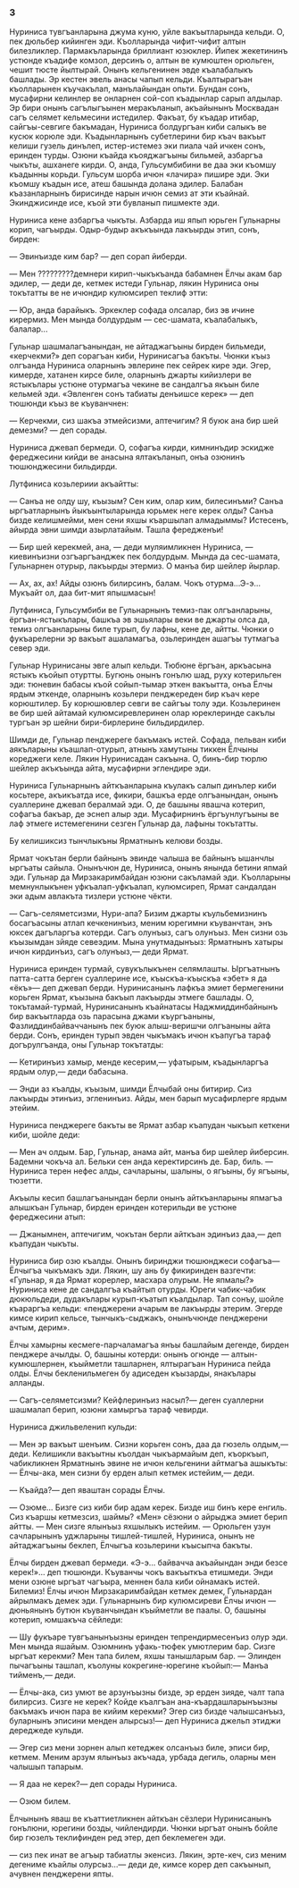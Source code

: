### 3

Нуриниса тувгъанларына джума куню, уйле вакъытларында кельди.
О, пек дюльбер кийинген эди.
Къолларында чифит-чифит алтын билезликлер.
Пармакъларында бриллиант юзюклер.
Йипек жекетининъ устюнде къадифе комзол, дерсинъ о, алтын ве кумюштен орюльген, чешит тюсте йылтырай.
Онынъ кельгенинен эвде къалабалыкъ башлады.
Эр кестен эвель анасы чапып кельди.
Къалтырагъан къолларынен къучакълап, манълайындан опьти.
Бундан сонъ, мусафирни келинлер ве онларнен сой-соп къадынлар сарып алдылар.
Эр бири онынъ сагълыгъынен меракъланып, акъайынынъ Москвадан сагъ селямет кельмесини истедилер.
Факъат, бу къадар итибар, сайгъы-севгиге бакъмадан, Нуриниса болдургъан киби салыкъ ве кусюк корюле эди.
Къадынларнынъ субетлерини бир къач вакъыт келиши гузель динълеп, истер-истемез эки пиала чай ичкен сонъ, еринден турды.
Озюни къайда къояджагъыны бильмей, азбаргъа чыкъты, ашханеге кирди.
О, анда, Гульсумбибини ве даа эки къомшу къадынны корьди.
Гульсум шорба ичюн «лачира» пишире эди.
Эки къомшу къадын исе, атеш башында долана эдилер.
Балабан къазанларнынъ бирисинде нарын ичюн семиз ат эти къайнай.
Экинджисинде исе, къой эти бувланып пишмекте эди.

Нуриниса кене азбаргъа чыкъты.
Азбарда иш япып юрьген Гульнарны корип, чагъырды.
Одыр-будыр акъкъында лакъырды этип, сонъ, бирден:

— Эвинъизде ким бар? — деп сорап йиберди.

— Мен ?????????демнери кирип-чыкъкъанда бабамнен Ёлчы акам бар эдилер, — деди де, кетмек истеди Гульнар, лякин Нуриниса оны токътатты ве не ичюндир кулюмсиреп теклиф этти:

— Юр, анда барайыкъ.
Эркеклер софада олсалар, биз эв ичине кирермиз.
Мен мында болдурдым — сес-шамата, къалабалыкъ, балалар...

Гульнар шашмалагъанындан, не айтаджагъыны бирден бильмеди, «керчекми?» деп сорагъан киби, Нуринисагъа бакъты.
Чюнки къыз олгъанда Нуриниса оларнынъ эвлерине пек сейрек кире эди.
Эгер, кимерде, хатанен кирсе биле, оларнынъ джарты кийизлери ве ястыкълары устюне отурмагъа чекине ве сандалгъа якъын биле кельмей эди.
«Эвленген сонъ табиаты денъишсе керек» — деп тюшюнди къыз ве къуванчнен:

— Керчекми, сиз шакъа этмейсизми, аптечигим?
Я буюк ана бир шей демезми? — деп сорады.

Нуриниса джевап бермеди.
О, софагъа кирди, кимнинъдир эскидже фереджесини кийди ве анасына ялтакъланып, онъа озюнинъ тюшюнджесини бильдирди.

Лутфиниса козьлериии акъайтты:

— Санъа не олду шу, къызым?
Сен ким, олар ким, билесинъми?
Санъа ыргъатларнынъ йыкъынтыларында юрьмек неге керек олды?
Санъа бизде келишмейми, мен сени яхшы къаршылап алмадыммы?
Истесенъ, айырда эвни шимди азырлатайым.
Ташла фередженъи!

— Бир шей керекмей, ана, — деди муляимликнен Нуриниса, — киевинъизни озгъаргъанджек пек болдурдым.
Мында да сес-шамата, Гульнарнен отурыр, лакъырды этермиз.
О манъа бир шейлер йырлар.

— Ах, ах, ах! Айды озюнъ билирсинъ, балам.
Чокъ отурма...Э-э... Мукъайт ол, даа бит-мит япышмасын!

Лутфиниса, Гульсумбиби ве Гульнарнынъ темиз-пак олгъанларыны, ёргъан-ястыкълары, башкъа эв эшьялары веки ве джарты олса да, темиз олгъанларыны биле турып, бу лафны, кене де, айтты.
Чюнки о фукъарелерни эр вакъыт ашаламагъа, озьлеринден ашагъы тутмагъа север эди.

Гульнар Нуринисаны эвге алып кельди.
Тюбюне ёргъан, аркъасына ястыкъ къойып отуртты.
Бугюнь онынъ гонълю шад, руху котерильген эди: тюневин бабасы къой сойып-тымар эткен вакъытта, онъа Ёлчы ярдым эткенде, оларнынъ козьлери пенджереден бир къач кере корюштилер.
Бу корюшювлер севги ве сайгъы толу эди.
Козьлеринен ве бир шей айтамай кулюмсиревлеринен олар юреклеринде сакълы тургъан эр шейни бири-бирлерине бильдирдилер. 

Шимди де, Гульнар пенджереге бакъмакъ истей.
Софада, пельван киби аякъларыны къашлап-отурып, атнынъ хамутыны тиккен Ёлчыны кореджеги келе.
Лякин Нуринисадан сакъына.
О, бинъ-бир тюрлю шейлер акъкъында айта, мусафирни эглендире эди.

Нуриниса Гульнарнынъ айткъанларына къулакъ салып динълер киби косьтере, акъикъатда исе, фикири, башкъа ерде олгъанындан, онынъ суаллерине джевап бералмай эди.
О, де башыны явашча котерип, софагъа бакъар, де эснеп алыр эди.
Мусафирнинъ ёргъунлугъыны ве лаф этмеге истемегенини сезген Гульнар да, лафыны токътатты.

Бу келишиксиз тынчлыкъны Ярматнынъ келюви бозды.

Ярмат чокътан берли байнынъ эвинде чалыша ве байнынъ ышанчлы ыргъаты сайыла.
Онынъчюн де, Нуриниса, онынъ янында бетини япмай эди.
Гульнар да Мирзакаримбайдан юзюни сакъламай эди.
Къолларыны мемнунлыкънен уфкъалап-уфкъалап, кулюмсиреп, Ярмат сандалдан эки адым авлакъта тизлери устюне чёкти.

— Сагъ-селяметсизми, Нури-апа?
Бизим джарты къульбемизнинъ босагъасыны атлап кечкенинъиз, меним юрегимни къуванчтан, энъ юксек дагъларгъа котерди.
Сагъ олунъыз, сагъ олунъыз.
Мен сизни озь къызымдан зйяде севеэдим.
Мына унутмадынъыз: Ярматнынъ хатыры ичюн кирдинъиз, сагъ олунъыз,— деди Ярмат.

Нуриниса еринден турмай, сувукълыкънен селямлашты.
Ыргъатнынъ патта-сатта берген суаллерине исе, къыскъа-къыскъа «эбет» я да «ёкъ»— деп джевап берди.
Нуринисанынъ лафкъа эмиет бермегенини корьген Ярмат, къызына бакъып лакъырды этмеге башлады.
О, токътамай-турмай, Нуринисанынъ къайнатасы Наджмиддинбайнынъ бир вакъытларда озь парасына джами къургъаныны, Фазлиддинбайваччанынъ пек буюк алыш-веришчи олгъаныны айта берди.
Сонъ, еринден турып эвден чыкъмакъ ичюн къапугъа тараф догърулгъанда, оны Гульнар токътатды:

— Кетиринъиз хамыр, менде кесерим,— уфатырым, къадынларгъа ярдым олур,— деди бабасына.

— Энди аз къалды, къызым, шимди Ёлчыбай оны битирир.
Сиз лакъырды этинъиз, эгленинъиз.
Айды, мен барып мусафирлерге ярдым этейим.

Нуриниса пенджереге бакъты ве Ярмат азбар къапудан чыкъып кеткени киби, шойле деди:

— Мен ач олдым.
Бар, Гульнар, анама айт, манъа бир шейлер йиберсин.
Бадемни чокъча ал.
Бельки сен анда керектирсинъ де.
Бар, биль.
— Нуриниса терен нефес алды, сачларыны, шалыны, о ягъыны, бу ягъыны, тюзетти.

Акъылы кесип башлагъанындан берли онынъ айткъанларыны япмагъа алышкъан Гульнар, бирден еринден котерильди ве устюне фереджесини атып:

— Джанымнен, аптечигим, чокътан берли айткъан эдинъиз даа,— деп къапудан чыкъты.

Нуриниса бир озю къалды.
Онынъ биринджи тюшюнджеси софагъа—Ёлчыгъа чыкъмакъ эди.
Лякин, шу ань бу фикиринден вазгечти:
«Гульнар, я да Ярмат корерлер, масхара олурым.
Не япмалы?» Нуриниса кене де сандалгъа къайтып отурды.
Юреги чабик-чабик дюкюльдеди, дудакълары курып-къатып къалдылар.
Тап сонъу, шойле къараргъа кельди:
«пенджерени ачарым ве лакъырды этерим.
Эгерде кимсе кирип кельсе, тынчыкъ-сыджакъ, онынъчюнде пенджерени ачтым, дерим».

Ёлчы хамырны кесмеге-парчаламагъа янъы башлайым дегенде, бирден пенджере ачылды.
О, башыны котерди: онынъ огюнде — алтын-кумюшлернен, къыйметли ташларнен, ялтырагъан Нуриниса пейда олды.
Ёлчы бекленильмеген бу адиседен къызарды, янакълары алланды.

— Сагъ-селяметсизми?
Кейфлеринъиз насыл?— деген суаллерни шашмалап берип, юзюни хамыргъа тараф чевирди.

Нуриниса джильвеленип кульди:

— Мен эр вакъыт шенъим.
Сизни корьген сонъ, даа да гюзель олдым,— деди.
Келишикли вакъытны къолдан чыкъармайым деп, къоркъып, чабикликнен Ярматнынъ эвине не ичюн кельгенини айтмагъа ашыкъты:— Ёлчы-ака, мен сизни бу ерден алып кетмек истейим,— деди.

— Къайда?— деп яваштан сорады Ёлчы.

— Озюме...
Бизге сиз киби бир адам керек.
Бизде иш бинъ кере енгиль.
Сиз къаршы кетмезсиз, шаймы?
«Мен» сёзюни о айрыджа эмиет берип айтты.
— Мен сизге ялынъыз яхшылыкъ истейим.
— Орюльген узун сачларынынъ уджларыны тишлей-тишлей, Нуриниса, онынъ не айтаджагъыны беклеп, Ёлчыгъа козьлерини къысыпча бакъты.

Ёлчы бирден джевап бермеди.
«Э-э... байвачча акъайындан энди безсе керек!»... деп тюшюнди.
Къуванчы чокъ вакъыткъа етишмеди.
Энди мени озюне ыргъат чагъыра, меннен бала киби ойнамакъ истей.
Билемиз!
Ёлчы ичюн Мирзакаримбайдан кетмек демек, Гульнардан айрылмакъ демек эди.
Гульнарнынъ бир кулюмсиреви Ёлчы ичюн — дюньянынъ бутюн къуванчындан къыйметли ве паалы.
О, башыны котерип, юмшакъча сёйледи:

— Шу фукъаре тувгъанынъызны еринден тепрендирмесенъиз олур эди.
Мен мында яшайым.
Озюмнинъ уфакь-тюфек умютлерим бар.
Сизге ыргъат керекми?
Мен тапа билем, яхшы танышларым бар.
— Элинден пычагъыны ташлап, къолуны кокрегине-юрегине къойып:— Манъа тийменъ,— деди.

— Ёлчы-ака, сиз умют ве арзунъызны бизде, эр ерден зияде, чалт тапа билирсиз.
Сизге не керек?
Койде къалгъан ана-къардашларынъызны бакъмакъ ичюн пара ве кийим керекми?
Эгер сиз бизде чалышсанъыз, буларнынъ эписини менден алырсыз!— деп Нуриниса джельп этиджи дереджеде кульди.

— Эгер сиз мени зорнен алып кетеджек олсанъыз биле, эписи бир, кетмем.
Меним арзум ялынъыз акъчада, урбада дегиль, оларны мен чалышып тапарым.

— Я даа не керек?— деп сорады Нуриниса.

— Озюм билем.

Ёлчынынъ яваш ве къаттиетликнен айткъан сёзлери Нуринисанынъ гонълюни, юрегини бозды, чийлендирди.
Чюнки ыргъат онынъ бойле бир гюзелъ теклифинден ред этер, деп беклемеген эди.

— сиз пек инат ве агъыр табиатлы экенсиз.
Лякин, эрте-кеч, сиз меним дегениме къайлы олурсыз...— деди де, кимсе корер деп сакъынып, ачувнен пенджерени япты.
